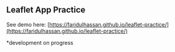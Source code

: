 ## Leaflet App Practice

See demo here: [https://faridulhassan.github.io/leaflet-practice/](https://faridulhassan.github.io/leaflet-practice/) 

*development on progress
